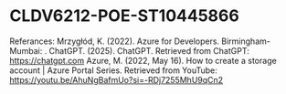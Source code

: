 # CLDV6212-POE-ST10445866

Referances:
Mrzygłód, K. (2022). Azure for Developers. Birmingham-Mumbai: <packt>.
ChatGPT. (2025). ChatGPT. Retrieved from ChatGPT: https://chatgpt.com
Azure, M. (2022, May 16). How to create a storage account | Azure Portal Series. Retrieved from YouTube: https://youtu.be/AhuNgBafmUo?si=-RDj7255MhU9qCn2
